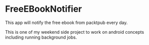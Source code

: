 # FreeEBookNotifier

This app will notify the free ebook from packtpub every day. 

This is one of my weekend side project to work on android concepts including running background jobs.
